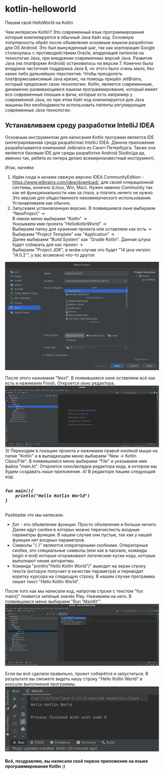 # kotlin-helloworld
Пишем свой HelloWorld на Kotlin

Чем интересен Kotlin? Это современный язык программирования который компилируется в обычный Java байт код. Основную популярность обрёл после объявления основным языком разработки для OS Android. Это был вынужденный шаг, так как корпорация Google столкнулась с противодействием Oracle, владелицей патентов на технологии Java, при внедрении современных версий Java. Развитие Java (на платформе Android) остановилось на версии 7. Конечно была внедрена частичная поддержка Java 8, но этого было очень мало, без каких либо дальнейших перспектив. Чтобы преодолеть платформозависимый Java кризис, на помощь пришёл JetBrains, который предложил свою технологию. Kotlin, является современным, динамично развивающимся языком программирования, который имеет все современные плюшки и фичи, которые есть например у современной Java, но при этом байт код компилируется для Java машины без необходимости использовать патенты регулирующие современные Java технологии.

## Устанавливаем среду разработки IntelliJ IDEA
Основным инструментом для написания Kotlin программ является IDE (интегрированная среда разработки) IntelliJ IDEA. Данное приложение разрабатывается компанией Jetbrains из Санкт-Петербурга. Также она является базовым IDE для среды разработки Android Studio(да да, именно так, ребята из питера делаю всемирноизвестный инструмент).

Итак, начнём:
1) Идём сюда и качаем свежую версию IDEA CommunityEdition -https://www.jetbrains.com/idea/download/, для своей операционной системы, конечно (Linux, Win, Mac). Нужен именно Community так как её функциональности нам за глаза, а платить ничего не нужно. Это версия для общественного некоммерческого использования. Устанавливаем как обычно.
2) Запускаем установленную версию. В появившемся  окне выбираем  
"NewProject" -> <br>
В левом меню выбираем "Kotlin" -> <br>
Указываем имя проекта "HelloKotlinWorld" -> <br>
Выбираем папку для хранения проекта или оставляем как есть -><br>
Выбираем "Project Template" как "Application" -><br>
Далее выбираем "Build System" как "Gradle Kotlin". Данная штука будет собирать для нас проект -><br>
Выбираем "Project JDK", в моём случае это будет "14 java version '14.0.2'", у вас возможно что-то другое<br>
<img src="images/4.png">

После этого нажимаем "Next". В появившемся окне оставляем всё как есть и нажимаем Finish. Откроется окно редактора.<br>
<img src="images/1.png">
3) Переходим в локацию проекта и нажимаем правой кнопкой мыши на папке "Kotlin" и в выпадающем меню выбираем "New -> Kotlin Class/File". В появившемся меню выбираем "File" и указываем имя файла "main.kt". Откроется окно/вкладка редактора кода, в котором мы будем создавать наше приложение.
4) В редакторе пишем следующий код:
<br>
<pre>
<i><b>
fun main(){
    println("Hello Kotlin World")
}
</i></b>
</pre>

Разберём что мы написали. 
 - <i>fun</i> - это объявление функции. Просто объявление и больше ничего. Далее идут скобки в которых можно перечислисть входные параметры функции. В нашем случае они пустые, так как у нашей функции нет входных параметров.
 - Символы "<i>{ }</i>" являются операторными скобками. Операторные скобки, это специальные символы (или как в паскале, команды begin и end) которые огораживают логические куски кода, которые выполнают некие алгоритмы.
 - Команда "<i>println("Hello Kotlin World")</i>" выводит на экран строку текста (которую получает в качестве параметра) и переводит коретку курсора на следющую строку. В нашем случае программа пишет текст "Hello Kotlin World".

После того как мы написали код, напротив строки с текстом "fun main()" появится зелёный значёк Play. Нажимаем на него. В появившимся меню выбираем "Run 'MainKt'".<br>
<img src="images/2.png">


Если вы всё сделали правильно, проект соберётся и запуститься. В результате вы сможете видеть нашу строку "Hello Kotlin World" в консоли выполнения программы.<br>
<img src="images/3.png">


#### Всё, поздравляю, вы написали своё первое приложение на языке программирования Kotlin :)
